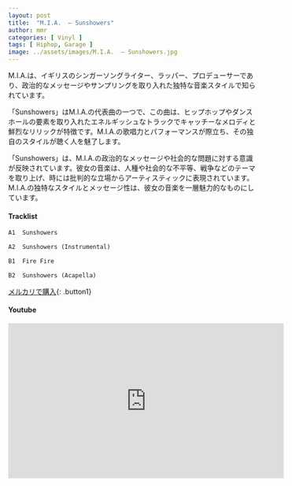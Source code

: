 ```yaml
---
layout: post
title:  "M.I.A.  – Sunshowers"
author: mmr
categories: [ Vinyl ]
tags: [ Hiphop, Garage ]
image: ../assets/images/M.I.A.  – Sunshowers.jpg
---
```


M.I.A.は、イギリスのシンガーソングライター、ラッパー、プロデューサーであり、政治的なメッセージやサンプリングを取り入れた独特な音楽スタイルで知られています。

「Sunshowers」はM.I.A.の代表曲の一つで、この曲は、ヒップホップやダンスホールの要素を取り入れたエネルギッシュなトラックでキャッチーなメロディと鮮烈なリリックが特徴です。M.I.A.の歌唱力とパフォーマンスが際立ち、その独自のスタイルが聴く人を魅了します。

「Sunshowers」は、M.I.A.の政治的なメッセージや社会的な問題に対する意識が反映されています。彼女の音楽は、人種や社会的な不平等、戦争などのテーマを取り上げ、時には批判的な立場からアーティスティックに表現されています。
M.I.A.の独特なスタイルとメッセージ性は、彼女の音楽を一層魅力的なものにしています。

#### Tracklist
```md
A1  Sunshowers

A2  Sunshowers (Instrumental)

B1  Fire Fire

B2  Sunshowers (Acapella)
```

[メルカリで購入](https://jp.mercari.com/item/m30826605418?afid=6142608987){: .button1}

#### Youtube
<iframe width="560" height="315" src="https://www.youtube.com/embed/9cA3b-PbPE0?si=yAo0JhhCF0CYhEH7" title="YouTube video player" frameborder="0" allow="accelerometer; autoplay; clipboard-write; encrypted-media; gyroscope; picture-in-picture; web-share" referrerpolicy="strict-origin-when-cross-origin" allowfullscreen></iframe>